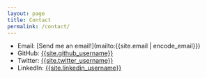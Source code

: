 ```yaml
---
layout: page
title: Contact
permalink: /contact/
---
```


* Email: [Send me an email!](mailto:{{site.email | encode_email}})
* GitHub: [{{site.github_username}}](https://github.com/{{site.github_username}})
* Twitter: [{{site.twitter_username}}](https://twitter.com/{{site.twitter_username}})
* LinkedIn: [{{site.linkedin_username}}](https://cz.linkedin.com/in/{{site.linkedin_username}})
